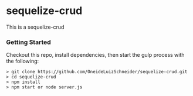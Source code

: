 # sequelize-crud

This is a sequelize-crud

### Getting Started

Checkout this repo, install dependencies, then start the gulp process with the following:

```
> git clone https://github.com/OneideLuizSchneider/sequelize-crud.git
> cd sequelize-crud
> npm install
> npm start or node server.js
```
